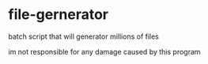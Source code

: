 # file-gernerator
batch script that will generator millions of files

im not responsible for any damage caused by this program
